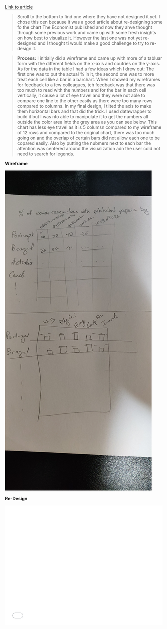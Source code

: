 [Link to article](https://medium.economist.com/mistakes-weve-drawn-a-few-8cdd8a42d368)
>Scroll to the bottom to find one where they have not designed it yet. I chose this oen because it was a good article about re-designing some fo the chart The Economist published and now they ahve thought through some previous work and came up with some fresh insights on how best to visualize it. However the last one was not yet re-designed and I thought ti would make a good challenge to try to re-design it. 

>**Process:** I initially did a wireframe and came up with more of a tabluar form with the different fields on the x-axis and coutries on the y-axis. As for the data in the table I had a few ideas which I drew out: The first one was to put the actual % in it, the second one was to more treat each cell like a bar in a barchart. When I showed my wireframes for feedback to a few colleagues, teh feedback was that there was too much to read with the numbers and for the bar in each cell vertically, it cause a lot of eye travel and they were not able to compare one line to the other easily as there were too many rows compared to columns. In my final design, I tilted the axis to make them horizontal bars and that did the trick. I used datawrapper to build it but I was nto able to manipulate it to get the numbers all outside the color area  into the grey area as you can see below. This chart has less eye travel as it is 5 columsn compared to my wireframe of 12 rows and compared to the original chart, there was too much going on and the overlap of certain bars did not allow each one to be copared easily. Also by putting the nubmers next to each bar the attention was centered around the visualization adn the user cdid not need to search for legends.

**Wireframe**

![Wireframe](https://github.com/ashokraja123/visualizations/blob/master/wireframe.jpg)

**Re-Design**

<iframe title="% of women researchers with published papers by country (2011-2015)" aria-label="Split Bars" id="datawrapper-chart-snWFx" src="//datawrapper.dwcdn.net/snWFx/1/" scrolling="no" frameborder="0" style="width: 0; min-width: 100% !important; border: none;" height="383"></iframe><script type="text/javascript">!function(){"use strict";window.addEventListener("message",function(a){if(void 0!==a.data["datawrapper-height"])for(var e in a.data["datawrapper-height"]){var t=document.getElementById("datawrapper-chart-"+e)||document.querySelector("iframe[src*='"+e+"']");t&&(t.style.height=a.data["datawrapper-height"][e]+"px")}})}();</script>
